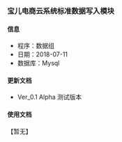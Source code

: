 ### 宝儿电商云系统标准数据写入模块

#### 信息
- 程序：数据组
- 日期：2018-07-11
- 数据库：Mysql

#### 更新文档
- Ver_0.1 Alpha 测试版本

#### 使用文档
【暂无】